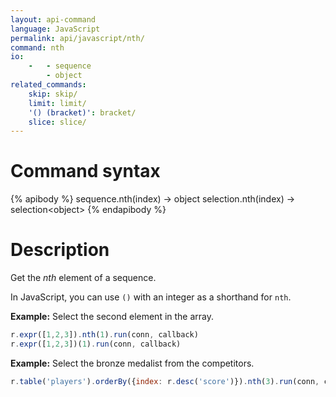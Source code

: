 ```yaml
---
layout: api-command
language: JavaScript
permalink: api/javascript/nth/
command: nth
io:
    -   - sequence
        - object
related_commands:
    skip: skip/
    limit: limit/
    '() (bracket)': bracket/
    slice: slice/
---
```


# Command syntax #

{% apibody %}
sequence.nth(index) &rarr; object
selection.nth(index) &rarr; selection&lt;object&gt;
{% endapibody %}

# Description #

Get the *nth* element of a sequence.

In JavaScript, you can use `()` with an integer as a shorthand for `nth`.

__Example:__ Select the second element in the array.

```js
r.expr([1,2,3]).nth(1).run(conn, callback)
r.expr([1,2,3])(1).run(conn, callback)
```

**Example:** Select the bronze medalist from the competitors.

```js
r.table('players').orderBy({index: r.desc('score')}).nth(3).run(conn, callback)
```
